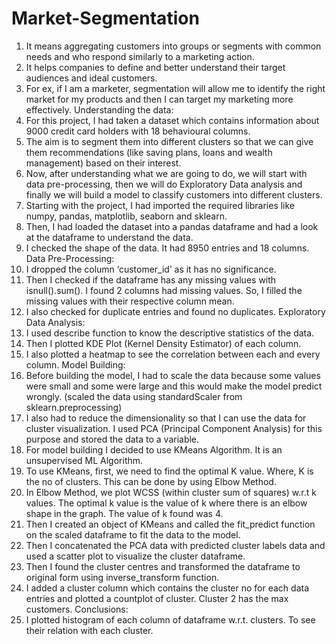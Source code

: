 # Market-Segmentation

1.	It means aggregating customers into groups or segments with common needs and who respond similarly to a marketing action.
2.	It helps companies to define and better understand their target audiences and ideal customers.
3.	For ex, if I am a marketer, segmentation will allow me to identify the right market for my products and then I can target my marketing more effectively.
Understanding the data:
5.	For this project, I had taken a dataset which contains information about 9000 credit card holders with 18 behavioural columns. 
6.	The aim is to segment them into different clusters so that we can give them recommendations (like saving plans, loans and wealth management) based on their interest.
7.	Now, after understanding what we are going to do, we will start with data pre-processing, then we will do Exploratory Data analysis and finally we will build a model to classify customers into different clusters.
8.	Starting with the project, I had imported the required libraries like numpy, pandas, matplotlib, seaborn and sklearn.
9.	Then, I had loaded the dataset into a pandas dataframe and had a look at the dataframe to understand the data. 
10.	I checked the shape of the data. It had 8950 entries and 18 columns.
Data Pre-Processing:
1.	I dropped the column ‘customer_id’ as it has no significance.
2.	Then I checked if the dataframe has any missing values with isnull().sum(). I found 2 columns had missing values. So, I filled the missing values with their respective column mean.
3.	I also checked for duplicate entries and found no duplicates.
Exploratory Data Analysis:
1.	I used describe function to know the descriptive statistics of the data.
2.	Then I plotted KDE Plot (Kernel Density Estimator) of each column.
3.	I also plotted a heatmap to see the correlation between each and every column.
Model Building:
1.	Before building the model, I had to scale the data because some values were small and some were large and this would make the model predict wrongly.
(scaled the data using standardScaler from sklearn.preprocessing)
2.	I also had to reduce the dimensionality so that I can use the data for cluster visualization.
I used PCA (Principal Component Analysis) for this purpose and stored the data to a variable.
3.	For model building I decided to use KMeans Algorithm. It is an unsupervised ML Algorithm.
4.	To use KMeans, first, we need to find the optimal K value. Where, K is the no of clusters. This can be done by using Elbow Method. 
5.	In Elbow Method, we plot WCSS (within cluster sum of squares) w.r.t k values. The optimal k value is the value of k where there is an elbow shape in the graph. The value of k found was 4.
6.	Then I created an object of KMeans	and called the fit_predict function on the scaled dataframe to fit the data to the model.
7.	Then I concatenated the PCA data with predicted cluster labels data and used a scatter plot to visualize the cluster dataframe.
8.	Then I found the cluster centres and transformed the dataframe to original form using inverse_transform function.
9.	I added a cluster column which contains the cluster no for each data entries and plotted a countplot of cluster. Cluster 2 has the max customers.
Conclusions:
1.	I plotted histogram of each column of dataframe w.r.t. clusters. To see their relation with each cluster.

